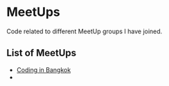 # MeetUps
Code related to different MeetUp groups I have joined.

## List of MeetUps
* [Coding in Bangkok](https://www.meetup.com/en-AU/coding-in-bangkok/)
* 
